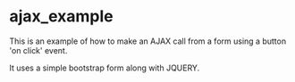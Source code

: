 # ajax_example

This is an example of how to make an AJAX call from a form using a button 'on click' event.

It uses a simple bootstrap form along with JQUERY.


